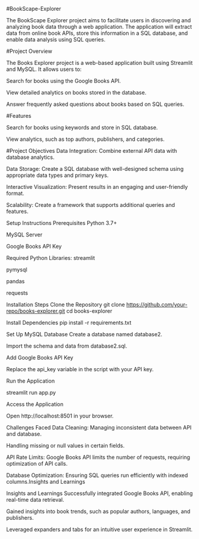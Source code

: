 #BookScape-Explorer

The BookScape Explorer project aims to facilitate users in discovering and analyzing book data through a web application. The application will extract data from online book APIs, store this information in a SQL database, and enable data analysis using SQL queries.

#Project Overview

The Books Explorer project is a web-based application built using Streamlit and MySQL. It allows users to:

Search for books using the Google Books API.

View detailed analytics on books stored in the database.

Answer frequently asked questions about books based on SQL queries.

#Features

Search for books using keywords and store in SQL database.

View analytics, such as top authors, publishers, and categories.

#Project Objectives
Data Integration: Combine external API data with database analytics.

Data Storage: Create a SQL database with well-designed schema using appropriate data types and primary keys.

Interactive Visualization: Present results in an engaging and user-friendly format.

Scalability: Create a framework that supports additional queries and features.

Setup Instructions
Prerequisites
Python 3.7+

MySQL Server

Google Books API Key

Required Python Libraries:
streamlit

pymysql

pandas

requests

Installation Steps
Clone the Repository
git clone https://github.com/your-repo/books-explorer.git cd books-explorer

Install Dependencies
pip install -r requirements.txt

Set Up MySQL Database
Create a database named database2.

Import the schema and data from database2.sql.

Add Google Books API Key

Replace the api_key variable in the script with your API key.

Run the Application

streamlit run app.py

Access the Application

Open http://localhost:8501 in your browser.

Challenges Faced
Data Cleaning:
Managing inconsistent data between API and database.

Handling missing or null values in certain fields.

API Rate Limits:
Google Books API limits the number of requests, requiring optimization of API calls.

Database Optimization:
Ensuring SQL queries run efficiently with indexed columns.Insights and Learnings

Insights and Learnings
Successfully integrated Google Books API, enabling real-time data retrieval.

Gained insights into book trends, such as popular authors, languages, and publishers.

Leveraged expanders and tabs for an intuitive user experience in Streamlit.

